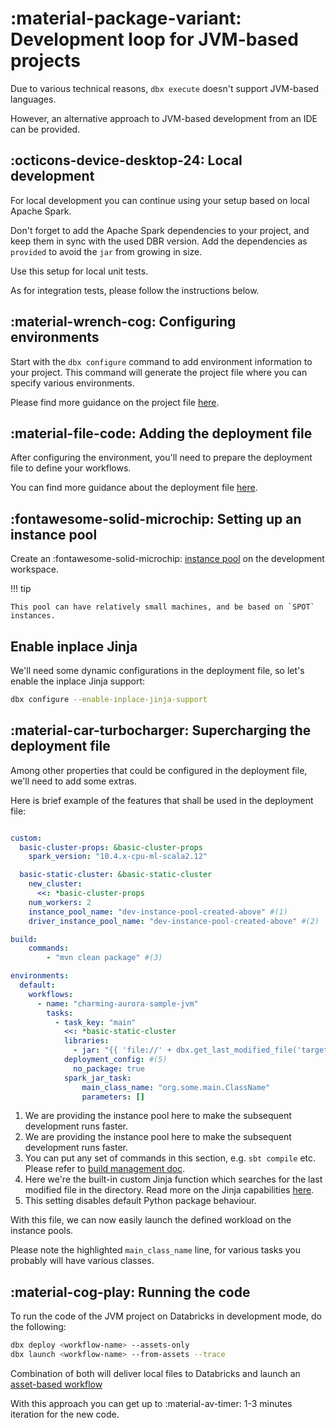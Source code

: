 # :material-package-variant: Development loop for JVM-based projects

Due to various technical reasons, `dbx execute` doesn't support JVM-based languages.

However, an alternative approach to JVM-based development from an IDE can be provided.

## :octicons-device-desktop-24: Local development

For local development you can continue using your setup based on local Apache Spark.

Don't forget to add the Apache Spark dependencies to your project, and keep them in sync with the used DBR version.
Add the dependencies as `provided` to avoid the `jar` from growing in size.

Use this setup for local unit tests.

As for integration tests, please follow the instructions below.

## :material-wrench-cog: Configuring environments

Start with the `dbx configure` command to add environment information to your project.
This command will generate the project file where you can specify various environments.

Please find more guidance on the project file [here](../../reference/project.md).

## :material-file-code: Adding the deployment file

After configuring the environment, you'll need to prepare the deployment file to define your workflows.

You can find more guidance about the deployment file [here](../../reference/deployment.md).

## :fontawesome-solid-microchip: Setting up an instance pool

Create an :fontawesome-solid-microchip: [instance pool](https://docs.databricks.com/clusters/instance-pools/index.html)
on the development workspace.

!!! tip

    This pool can have relatively small machines, and be based on `SPOT` instances.

## Enable inplace Jinja

We'll need some dynamic configurations in the deployment file, so let's enable the inplace Jinja support:

```bash
dbx configure --enable-inplace-jinja-support
```

## :material-car-turbocharger: Supercharging the deployment file

Among other properties that could be configured in the deployment file, we'll need to add some extras.

Here is brief example of the features that shall be used in the deployment file:

```yaml title="conf/deployment.yml" hl_lines="28"

custom:
  basic-cluster-props: &basic-cluster-props
    spark_version: "10.4.x-cpu-ml-scala2.12"

  basic-static-cluster: &basic-static-cluster
    new_cluster:
      <<: *basic-cluster-props
    num_workers: 2
    instance_pool_name: "dev-instance-pool-created-above" #(1)
    driver_instance_pool_name: "dev-instance-pool-created-above" #(2)

build:
    commands:
        - "mvn clean package" #(3)

environments:
  default:
    workflows:
      - name: "charming-aurora-sample-jvm"
        tasks:
          - task_key: "main"
            <<: *basic-static-cluster
            libraries:
              - jar: "{{ 'file://' + dbx.get_last_modified_file('target/scala-2.12', 'jar') }}" #(4)
            deployment_config: #(5)
              no_package: true
            spark_jar_task:
                main_class_name: "org.some.main.ClassName"
                parameters: []

```

1. We are providing the instance pool here to make the subsequent development runs faster.
2. We are providing the instance pool here to make the subsequent development runs faster.
3. You can put any set of commands in this section, e.g. `sbt compile` etc. Please refer
   to [build management doc](../../features/build_management.md).
4. Here we're the built-in custom Jinja function which searches for the last modified file in the directory.
   Read more on the Jinja capabilities [here](../../features/jinja_support.md).
5. This setting disables default Python package behaviour.

With this file, we can now easily launch the defined workload on the instance pools.

Please note the highlighted `main_class_name` line, for various tasks you probably will have various classes.

## :material-cog-play: Running the code

To run the code of the JVM project on Databricks in development mode, do the following:

```bash
dbx deploy <workflow-name> --assets-only
dbx launch <workflow-name> --from-assets --trace
```

Combination of both will deliver local files to Databricks and launch
an [asset-based workflow](../../features/assets.md)

With this approach you can get up to :material-av-timer: 1-3 minutes iteration for the new code.
